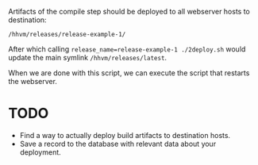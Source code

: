Artifacts of the compile step should be deployed to all webserver hosts to destination:

    /hhvm/releases/release-example-1/

After which calling `release_name=release-example-1 ./2deploy.sh`
would update the main symlink `/hhvm/releases/latest`.

When we are done with this script, we can execute the script that restarts the webserver.

TODO
====

* Find a way to actually deploy build artifacts to destination hosts.
* Save a record to the database with relevant data about your deployment.
